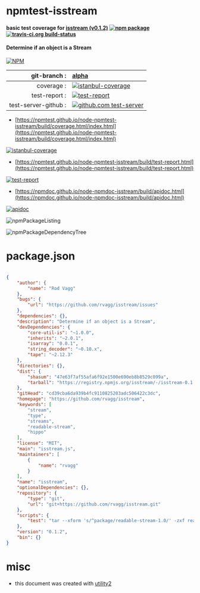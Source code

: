 # npmtest-isstream

#### basic test coverage for  [isstream (v0.1.2)](https://github.com/rvagg/isstream)  [![npm package](https://img.shields.io/npm/v/npmtest-isstream.svg?style=flat-square)](https://www.npmjs.org/package/npmtest-isstream) [![travis-ci.org build-status](https://api.travis-ci.org/npmtest/node-npmtest-isstream.svg)](https://travis-ci.org/npmtest/node-npmtest-isstream)

#### Determine if an object is a Stream

[![NPM](https://nodei.co/npm/isstream.png?downloads=true&downloadRank=true&stars=true)](https://www.npmjs.com/package/isstream)

| git-branch : | [alpha](https://github.com/npmtest/node-npmtest-isstream/tree/alpha)|
|--:|:--|
| coverage : | [![istanbul-coverage](https://npmtest.github.io/node-npmtest-isstream/build/coverage.badge.svg)](https://npmtest.github.io/node-npmtest-isstream/build/coverage.html/index.html)|
| test-report : | [![test-report](https://npmtest.github.io/node-npmtest-isstream/build/test-report.badge.svg)](https://npmtest.github.io/node-npmtest-isstream/build/test-report.html)|
| test-server-github : | [![github.com test-server](https://npmtest.github.io/node-npmtest-isstream/GitHub-Mark-32px.png)](https://npmtest.github.io/node-npmtest-isstream/build/app/index.html) | | build-artifacts : | [![build-artifacts](https://npmtest.github.io/node-npmtest-isstream/glyphicons_144_folder_open.png)](https://github.com/npmtest/node-npmtest-isstream/tree/gh-pages/build)|

- [https://npmtest.github.io/node-npmtest-isstream/build/coverage.html/index.html](https://npmtest.github.io/node-npmtest-isstream/build/coverage.html/index.html)

[![istanbul-coverage](https://npmtest.github.io/node-npmtest-isstream/build/screenCapture.buildCi.browser.%252Ftmp%252Fbuild%252Fcoverage.lib.html.png)](https://npmtest.github.io/node-npmtest-isstream/build/coverage.html/index.html)

- [https://npmtest.github.io/node-npmtest-isstream/build/test-report.html](https://npmtest.github.io/node-npmtest-isstream/build/test-report.html)

[![test-report](https://npmtest.github.io/node-npmtest-isstream/build/screenCapture.buildCi.browser.%252Ftmp%252Fbuild%252Ftest-report.html.png)](https://npmtest.github.io/node-npmtest-isstream/build/test-report.html)

- [https://npmdoc.github.io/node-npmdoc-isstream/build/apidoc.html](https://npmdoc.github.io/node-npmdoc-isstream/build/apidoc.html)

[![apidoc](https://npmdoc.github.io/node-npmdoc-isstream/build/screenCapture.buildCi.browser.%252Ftmp%252Fbuild%252Fapidoc.html.png)](https://npmdoc.github.io/node-npmdoc-isstream/build/apidoc.html)

![npmPackageListing](https://npmtest.github.io/node-npmtest-isstream/build/screenCapture.npmPackageListing.svg)

![npmPackageDependencyTree](https://npmtest.github.io/node-npmtest-isstream/build/screenCapture.npmPackageDependencyTree.svg)



# package.json

```json

{
    "author": {
        "name": "Rod Vagg"
    },
    "bugs": {
        "url": "https://github.com/rvagg/isstream/issues"
    },
    "dependencies": {},
    "description": "Determine if an object is a Stream",
    "devDependencies": {
        "core-util-is": "~1.0.0",
        "inherits": "~2.0.1",
        "isarray": "0.0.1",
        "string_decoder": "~0.10.x",
        "tape": "~2.12.3"
    },
    "directories": {},
    "dist": {
        "shasum": "47e63f7af55afa6f92e1500e690eb8b8529c099a",
        "tarball": "https://registry.npmjs.org/isstream/-/isstream-0.1.2.tgz"
    },
    "gitHead": "cd39cba6da939b4fc9110825203adc506422c3dc",
    "homepage": "https://github.com/rvagg/isstream",
    "keywords": [
        "stream",
        "type",
        "streams",
        "readable-stream",
        "hippo"
    ],
    "license": "MIT",
    "main": "isstream.js",
    "maintainers": [
        {
            "name": "rvagg"
        }
    ],
    "name": "isstream",
    "optionalDependencies": {},
    "repository": {
        "type": "git",
        "url": "git+https://github.com/rvagg/isstream.git"
    },
    "scripts": {
        "test": "tar --xform 's/^package/readable-stream-1.0/' -zxf readable-stream-1.0.*.tgz && tar --xform 's/^package/readable-stream-1.1/' -zxf readable-stream-1.1.*.tgz && node test.js; rm -rf readable-stream-1.?/"
    },
    "version": "0.1.2",
    "bin": {}
}
```



# misc
- this document was created with [utility2](https://github.com/kaizhu256/node-utility2)
